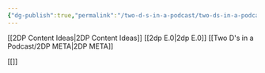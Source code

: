 ```yaml
---
{"dg-publish":true,"permalink":"/two-d-s-in-a-podcast/two-ds-in-a-podcast/","noteIcon":""}
---
```


[[2DP Content Ideas\|2DP Content Ideas]]
[[2dp E.0\|2dp E.0]]
[[Two D's in a Podcast/2DP META\|2DP META]]



[[]]